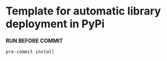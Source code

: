 # Template for automatic library deployment in PyPi

**RUN BEFORE COMMIT**

```
pre-commit install
```
